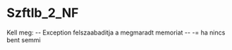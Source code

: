 Szftlb_2_NF
===========

Kell meg:
-- Exception felszaabaditja a megmaradt memoriat
-- -= ha nincs bent semmi
